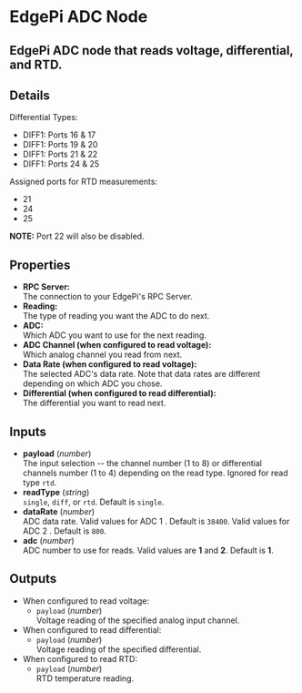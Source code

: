 # EdgePi ADC Node

## EdgePi ADC node that reads voltage, differential, and RTD.

## Details

Differential Types:

- DIFF1: Ports 16 & 17
- DIFF1: Ports 19 & 20
- DIFF1: Ports 21 & 22
- DIFF1: Ports 24 & 25

Assigned ports for RTD measurements:

- 21
- 24
- 25

**NOTE:** Port 22 will also be disabled.

## Properties

- **RPC Server:** <br>
  The connection to your EdgePi's RPC Server.
- **Reading:** <br>
  The type of reading you want the ADC to do next.
- **ADC:**<br>
  Which ADC you want to use for the next reading.
- **ADC Channel (when configured to read voltage):**<br>
  Which analog channel you read from next.
- **Data Rate (when configured to read voltage):**<br>
  The selected ADC's data rate. Note that data rates are different depending on which ADC you chose.
- **Differential (when configured to read differential):**<br>
  The differential you want to read next.

## Inputs

- **payload** (_number_)<br>
  The input selection -- the channel number (1 to 8) or differential channels number (1 to 4) depending on the read type. Ignored for read type `rtd`.
- **readType** (_string_)<br>
  `single`, `diff`, or `rtd`. Default is `single`.
- **dataRate** (_number_)<br>
  ADC data rate.
  Valid values for ADC 1 . Default is `38400`.
  Valid values for ADC 2 . Default is `800`.
- **adc** (_number_)<br>
  ADC number to use for reads. Valid values are **1** and **2**. Default is **1**.

## Outputs

- When configured to read voltage:
  - `payload` (_number_)<br>
    Voltage reading of the specified analog input channel.
- When configured to read differential:
  - `payload` (_number_)<br>
    Voltage reading of the specified differential.
- When configured to read RTD:
  - `payload` (_number_)<br>
    RTD temperature reading.
